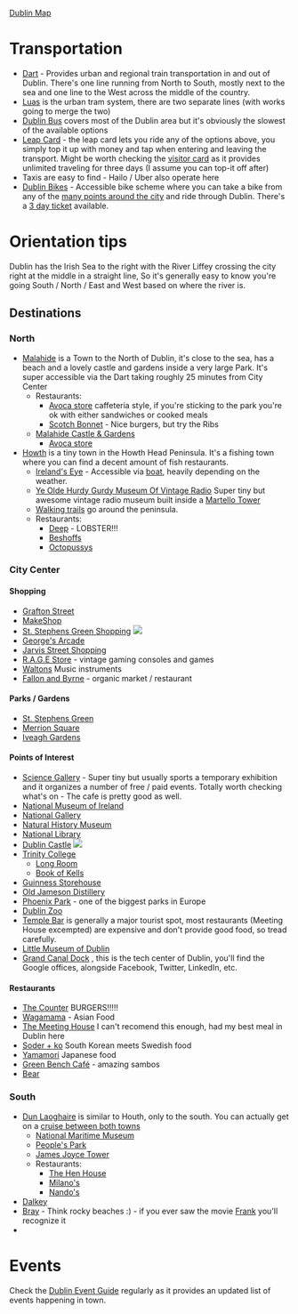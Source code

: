 [Dublin Map](https://www.google.ie/maps/place/Dublin/@53.3243201,-6.245704,11z/data=!3m1!4b1!4m2!3m1!1s0x48670e80ea27ac2f:0xa00c7a9973171a0?hl=en)

# Transportation

* [Dart](http://www.irishrail.ie) - Provides urban and regional train transportation in and out of Dublin. There's one line running from North to South, mostly next to the sea and one line to the West across the middle of the country.
* [Luas](http://www.luas.ie/) is the urban tram system, there are two separate lines (with works going to merge the two)
* [Dublin Bus](http://www.dublinbus.ie/) covers most of the Dublin area but it's obviously the slowest of the available options
* [Leap Card](https://www.leapcard.ie/en/Home.aspx) - the leap card lets you ride any of the options above, you simply top it up with money and tap when entering and leaving the transport. Might be worth checking the [visitor card](https://www.leapcard.ie/en/PageSetting/ContentViewer.aspx?Val=W2YN67IrBnhwjbdYS7EvW6LkRbNNu0ZwG9upvDwq7Yg05KYQYKAkdN%2bVbAdPSVYS7hUIcvAyUqH5XYb%2b9GUpeCoV1yxijLqkRorYEWB%2bJXRSc2xfitBhZCGyuebfW7ZBJzbz8FHnwGIG50Dyq2op08ZSsgw47LO753h27CkUIxE%3d) as it provides unlimited traveling for three days (I assume you can top-it off after)
* Taxis are easy to find - Hailo / Uber also operate here
* [Dublin Bikes](http://www.dublinbikes.ie/) - Accessible bike scheme where you can take a bike from any of the [many points around the city](http://www.dublinbikes.ie/All-Stations/Station-map) and ride through Dublin. There's a [3 day ticket](http://www.dublinbikes.ie/Subscription/The-3-Day-Ticket/3-Day-Ticket-Users) available.

# Orientation tips

Dublin has the Irish Sea to the right with the River Liffey crossing the city right at the middle in a straight line, So it's generally easy to know you're going South / North / East and West based on where the river is.

## Destinations

### North

* [Malahide](https://en.wikipedia.org/wiki/Malahide) is a Town to the North of Dublin, it's close to the sea, has a beach and a lovely castle and gardens inside a very large Park. It's super accessible via the Dart taking roughly 25 minutes from City Center
  * Restaurants:
    * [Avoca store](http://www.avoca.com/home/explore/stores/?id=14) caffeteria style, if you're sticking to the park you're ok with either sandwiches or cooked meals
    * [Scotch Bonnet](http://www.scotchbonnet.ie/) - Nice burgers, but try the Ribs
  * [Malahide Castle & Gardens](http://www.malahidecastleandgardens.ie/)
    * [Avoca store](http://www.avoca.com/home/explore/stores/?id=14)
* [Howth](https://en.wikipedia.org/wiki/Howth) is a tiny town in the Howth Head Peninsula. It's a fishing town where you can find a decent amount of fish restaurants.
  * [Ireland's Eye](https://en.wikipedia.org/wiki/Ireland's_Eye) - Accessible via [boat](http://www.islandferries.net/), heavily depending on the weather.
  * [Ye Olde Hurdy Gurdy Museum Of Vintage Radio](https://hurdygurdyradiomuseum.wordpress.com/) Super tiny but awesome vintage radio museum built inside a [Martello Tower](https://en.wikipedia.org/wiki/Martello_tower)
  * [Walking trails](http://www.irishtrails.ie/trail/Howth---Cliff-Path-loop/107/) go around the peninsula.
  * Restaurants:
    * [Deep](http://www.deep.ie/) - LOBSTER!!!
    * [Beshoffs](http://www.beshoffs.ie/)
    * [Octopussys](http://octopussys.ie/)

### City Center

#### Shopping

* [Grafton Street](https://en.wikipedia.org/wiki/Grafton_Street)
* [MakeShop](https://dublin.sciencegallery.com/makeshop)
* [St. Stephens Green Shopping](http://www.stephensgreen.com/) ![](https://c2.staticflickr.com/8/7636/16894206266_7e3652b308_b.jpg)
* [George's Arcade](http://www.georgesstreetarcade.ie/)
* [Jarvis Street Shopping](https://en.wikipedia.org/wiki/Jervis_Shopping_Centre)
* [R.A.G.E Store](http://store.therage.ie/) - vintage gaming consoles and games
* [Waltons](http://www.waltons.ie/home/our-stores/george-street/) Music instruments
* [Fallon and Byrne](http://www.fallonandbyrne.com/) - organic market / restaurant

#### Parks / Gardens

* [St. Stephens Green](https://en.wikipedia.org/wiki/St_Stephen's_Green)
* [Merrion Square](http://merrionsquare.ie/)
* [Iveagh Gardens](https://en.wikipedia.org/wiki/Iveagh_Gardens)

#### Points of Interest

* [Science Gallery](https://dublin.sciencegallery.com/) - Super tiny but usually sports a temporary exhibition and it organizes a number of free / paid events. Totally worth checking what's on - The cafe is pretty good as well.
* [National Museum of Ireland](http://www.museum.ie/en/homepage.aspx)
* [National Gallery](http://www.nationalgallery.ie/)
* [Natural History Museum](http://www.museum.ie/en/intro/natural-history.aspx)
* [National Library](http://www.nli.ie/)
* [Dublin Castle](http://www.dublincastle.ie/) ![](https://c2.staticflickr.com/8/7712/17784333752_c8dacd81dc_k.jpg)
* [Trinity College](http://www.tcd.ie)
    * [Long Room](http://www.tcd.ie/Library/bookofkells/old-library/)
    * [Book of Kells](http://www.tcd.ie/Library/bookofkells/)
* [Guinness Storehouse](http://www.guinness-storehouse.com/)
* [Old Jameson Distillery](https://en.wikipedia.org/wiki/Old_Jameson_Distillery)
* [Phoenix Park](http://www.phoenixpark.ie/) - one of the biggest parks in Europe
* [Dublin Zoo](http://www.dublinzoo.ie/)
* [Temple Bar](https://en.wikipedia.org/wiki/Temple_Bar,_Dublin) is generally a major tourist spot, most restaurants (Meeting House excempted) are expensive and don't provide good food, so tread carefully.
* [Little Museum of Dublin](http://www.littlemuseum.ie/)
* [Grand Canal Dock](https://en.wikipedia.org/wiki/Grand_Canal_Dock) , this is the tech center of Dublin, you'll find the Google offices, alongside Facebook, Twitter, LinkedIn, etc.

#### Restaurants

* [The Counter](http://www.thecounterburger.com/) BURGERS!!!!!
* [Wagamama](http://www.wagamama.ie/restaurants/dublin-south-king-street) - Asian Food
* [The Meeting House](http://www.themeetinghousedublin.com/) I can't recomend this enough, had my best meal in Dublin here
* [Soder + ko](http://www.soderandko.ie/) South Korean meets Swedish food
* [Yamamori](http://yamamori.ie/) Japanese food
* [Green Bench Café](http://greenbenchcafe.com/) - amazing sambos
* [Bear](http://www.joburger.ie/bear)


### South

* [Dun Laoghaire](https://en.wikipedia.org/wiki/D%C3%BAn_Laoghaire) is similar to Houth, only to the south. You can actually get on a [cruise between both towns](http://www.dublinbaycruises.com/)
  * [National Maritime Museum](http://www.mariner.ie/)
  * [People's Park](http://www.dunlaoghaire.ie/ttd/peoples-park/)
  * [James Joyce Tower](http://jamesjoycetower.com/)
  * Restaurants:
    * [The Hen House](http://www.thehenhouse.ie/)
    * [Milano's](http://www.milano.ie/our-restaurants/5193/milano-dublin-dun-laoghaire.aspx)
    * [Nando's](http://www.nandos.co.uk/restaurant/dun-laoghaire-ireland)
* [Dalkey](https://en.wikipedia.org/wiki/Dalkey)
* [Bray](http://www.bray.ie/) - Think rocky beaches :) - if you ever saw the movie [Frank](https://en.wikipedia.org/wiki/Frank_(film)) you'll recognize it
*

# Events

Check the [Dublin Event Guide](http://www.dublineventguide.com/) regularly as it provides an updated list of events happening in town.
